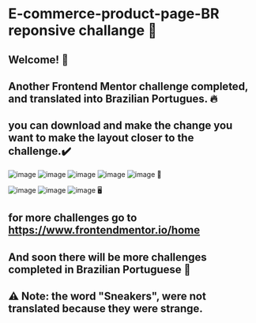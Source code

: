 # E-commerce-product-page-BR reponsive challange 🛒
## Welcome! 👋
## Another Frontend Mentor challenge completed, and translated into Brazilian Portugues. 🔥
## you can download and make the change you want to make the layout closer to the challenge.✔️
![image](https://user-images.githubusercontent.com/94203956/174143398-549bb366-a5da-4088-b29d-e2871f305e43.png)
![image](https://user-images.githubusercontent.com/94203956/174144162-2e643270-339d-4c2d-a108-49ef97aeef9d.png)
![image](https://user-images.githubusercontent.com/94203956/174144482-96395ce6-12d2-4bbe-a67b-fafd22857a0c.png)
![image](https://user-images.githubusercontent.com/94203956/174144250-268f57e6-b554-4d28-a836-d954c0b2c643.png)
![image](https://user-images.githubusercontent.com/94203956/174144401-9a29ba45-36d1-4214-b5f2-f9bc3d3ded35.png)
📱

![image](https://user-images.githubusercontent.com/94203956/174144692-1be532a9-7d56-45c5-bddf-b620af77ce5a.png)
![image](https://user-images.githubusercontent.com/94203956/174144808-629d1bd8-83c0-4961-aa37-5e0aea00d2ce.png)
![image](https://user-images.githubusercontent.com/94203956/174144888-abe7f485-cff2-47d2-9518-d276883f88c6.png)
🖥️

## for more challenges go to https://www.frontendmentor.io/home
## And soon there will be more challenges completed in Brazilian Portuguese 💪
## ⚠️ Note: the word "Sneakers", were not translated because they were strange.
